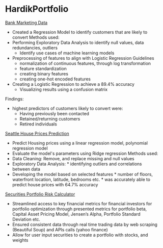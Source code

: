 # HardikPortfolio

[Bank Marketing Data](https://github.com/HardikZala/Data-Analysis/blob/main/Bank_conversion_predictive_model.ipynb) 
* Created a Regression Model to identify customers that are likely to convert
Methods used:
* Performing Exploratory Data Analysis to identify null values, data redundancies, outliers
    * Identify use cases of machine learning models
* Preprocessing of features to align with Logistic Regression Guidelines
  * normalization of continuous features, through log transformation
  * feature standardization
  * creating binary features
  * creating one-hot encoded features
* Creating a Logistic Regression to achieve a 89.4% accuracy
  * Visualizing results using a confusion matrix 

Findings: 
  * highest predictors of customers likely to convert were:
      * Having previously been contacted
      * Retained/returning customers
      * Retired individuals
      
[](https://github.com/HardikZala/HardikPortfolio/blob/main/Images/Marketing_Campaign_images.jpg)

[Seattle House Prices Prediction](https://github.com/HardikZala/Data-Analysis/blob/main/Model_Testing_and_Refinement.ipynb)
* Predict Housing prices using a linear regression model, polynomial regression model
* Evaluate the model's parameters using Ridge regression 
Methods used: 
* Data Cleaning: Remove, and replace missing and null values
* Exploratory Data Analysis: 
      * identifying outliers and correlations between data
* Developing the model based on selected features
      * number of floors, waterfront location, latitude, bedrooms etc.
      * was accurately able to predict house prices with 64.7% accuracy

[](https://github.com/HardikZala/HardikPortfolio/blob/main/Images/house_data_images.png)

[Securities Portfolio Risk Calculator](https://github.com/HardikZala/Data-Analysis/blob/main/Portfolio_Risk_Calculator.ipynb)
* Streamlined access to key financial metrics for financial investors for portfolio optimization through presented metrics for portfolio beta, Capital Asset Pricing Model, Jensen’s Alpha, Portfolio Standard Deviation etc.  
* Ensured consistent data through real time trading data by web scraping (Beautiful Soup) and APIs calls (yahoo finance)
* Allow for user input securities to create a portfolio with stocks, and weights  

[](https://github.com/HardikZala/HardikPortfolio/blob/main/Images/portfolio_risk_calculator_images.jpg)
